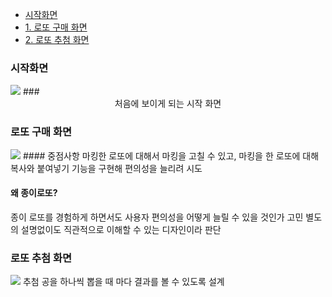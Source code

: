 - <a href="#fun0">시작화면
- <a href="#fun1">1.&nbsp;로또 구매 화면</a>
- <a href="#fun2">2.&nbsp;로또 추첨 화면</a>

### <a name="fun0">시작화면</a>
<img src="https://github.com/0gon/Lotto3/assets/134483516/7eb124aa-1ab8-44a5-ae16-ded62537c4cd"/>
### <div align=center>처음에 보이게 되는 시작 화면 </div>


### <a name="fun1">로또 구매 화면</a>
<img src="https://github.com/0gon/Lotto3/assets/134483516/a44e6ed5-2385-4af3-b3fa-011bb24cb7f3"/>
#### 중점사항
마킹한 로또에 대해서 마킹을 고칠 수 있고, 마킹을 한 로또에 대해 복사와 붙여넣기 기능을 구현해 편의성을 늘리려 시도

#### 왜 종이로또?
종이 로또를 경험하게 하면서도 사용자 편의성을 어떻게 늘릴 수 있을 것인가 고민
별도의 설명없이도 직관적으로 이해할 수 있는 디자인이라 판단

### <a name="fun2">로또 추첨 화면</a>
<img src="https://github.com/0gon/Lotto3/assets/134483516/4cf268ea-820f-4b14-9606-f257715ce253"/>
추첨 공을 하나씩 뽑을 때 마다 결과를 볼 수 있도록 설계
